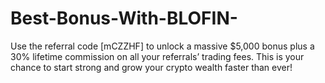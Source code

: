 # Best-Bonus-With-BLOFIN-
Use the referral code [mCZZHF] to unlock a massive $5,000 bonus plus a 30% lifetime commission on all your referrals’ trading fees. This is your chance to start strong and grow your crypto wealth faster than ever!
